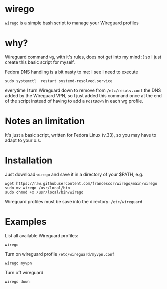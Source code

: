 # wirego
`wirego` is a simple bash script to manage your Wireguard profiles

# why?

Wireguard command `wg`, with it's rules, does not get into my mind :(  so I just create this basic script for myself.

Fedora DNS handling is a bit nasty to me: I see I need to execute 

```
sudo systemctl  restart systemd-resolved.service
```
everytime I turn Wireguard down to remove from `/etc/resolv.conf` the DNS added by the Wireguard VPN, so 
I just added this command once at the end of the script instead of having to add a `PostDown` in each wg profile.


# Notes an limitation

It's just a basic script, written for Fedora Linux (v.33), so you may have to adapt to your o.s.

# Installation

Just download `wirego` and save it in a directory of your $PATH, e.g.

```
wget https://raw.githubusercontent.com/francescor/wirego/main/wirego
sudo mv wirego /usr/local/bin
sudo chmod +x /usr/local/bin/wirego
```

Wireguard profiles must be save into the directory: `/etc/wireguard`

# Examples

List all available Wireguard profiles:

`wirego`

Turn on wireguard profile `/etc/wireguard/myvpn.conf`

`wirego myvpn`

Turn off wireguard

`wirego down`


